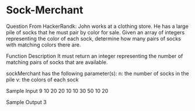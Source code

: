 # Sock-Merchant
Question From HackerRandk: John works at a clothing store. He has a large pile of socks that he must pair by color for sale. 
Given an array of integers representing the color of each sock, 
determine how many pairs of socks with matching colors there are.

Function Description
It must return an integer representing the number of matching pairs of socks that are available.

sockMerchant has the following parameter(s):
n: the number of socks in the pile
v: the colors of each sock

Sample Input
9
10 20 20 10 10 30 50 10 20

Sample Output
3
